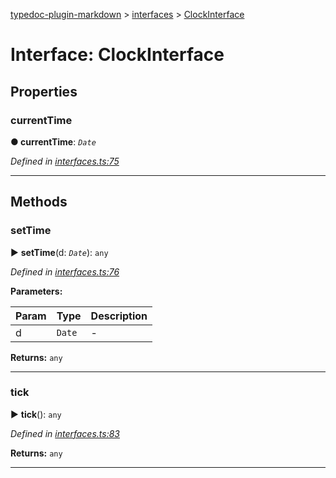 [typedoc-plugin-markdown](../README.md) > [interfaces](../modules/interfaces.md) > [ClockInterface](../interfaces/interfaces.clockinterface.md)



# Interface: ClockInterface


## Properties


###  currentTime

**●  currentTime**:  *`Date`* 

*Defined in [interfaces.ts:75](https://bitbucket.org/owner/repository_name/src/master/src/interfaces.ts?fileviewer&amp;#x3D;file-view-default#interfaces.ts-75)*





___


## Methods


###  setTime

► **setTime**(d: *`Date`*): `any`



*Defined in [interfaces.ts:76](https://bitbucket.org/owner/repository_name/src/master/src/interfaces.ts?fileviewer&amp;#x3D;file-view-default#interfaces.ts-76)*



**Parameters:**

| Param | Type | Description |
| ------ | ------ | ------ |
| d | `Date`   |  - |





**Returns:** `any`





___



###  tick

► **tick**(): `any`



*Defined in [interfaces.ts:83](https://bitbucket.org/owner/repository_name/src/master/src/interfaces.ts?fileviewer&amp;#x3D;file-view-default#interfaces.ts-83)*





**Returns:** `any`





___


